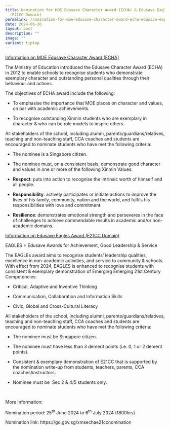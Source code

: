 ```yaml
---
title: Nomination for MOE Edusave Character Award (ECHA) & Edusave Eagles Award
  (E21CC Domain)
permalink: /nomination-for-moe-edusave-character-award-echa-edusave-eagles-award-e21cc-domain/
date: 2024-06-26
layout: post
description: ""
image: ""
variant: tiptap
---
```

<p><u>Information on MOE Edusave Character Award (ECHA)</u>
</p>
<p>The Ministry of Education introduced the Edusave Character Award (ECHA)
in 2012 to enable schools to recognise students who demonstrate exemplary
character and outstanding personal qualities through their behaviour and
actions.</p>
<p>The objectives of ECHA award include the following:</p>
<ul data-tight="true" class="tight">
<li>
<p>To emphasise the importance that MOE places on character and values, on
par with academic achievements.</p>
</li>
</ul>
<ul data-tight="true" class="tight">
<li>
<p>To recognise outstanding Xinmin students who are exemplary in character
&amp; who can be role models to inspire others.</p>
</li>
</ul>
<p>All stakeholders of the school, including alumni, parents/guardians/relatives,
teaching and non-teaching staff, CCA coaches and students are encouraged
to nominate students who have met the following criteria:</p>
<ul data-tight="true" class="tight">
<li>
<p>The nominee is a Singapore citizen.</p>
</li>
<li>
<p>The nominee must, on a consistent basis, demonstrate good character and
values in one or more of the following Xinmin Values:</p>
</li>
</ul>
<ul data-tight="true" class="tight">
<li>
<p><strong>Respect</strong>: puts into action to recognise the intrinsic
worth of himself and all people.</p>
</li>
<li>
<p><strong>Responsibility</strong>: actively participates or initiate actions
to improve the lives of his family, community, nation and the world, and
fulfils his responsibilities with love and commitment.</p>
</li>
<li>
<p><strong>Resilience</strong>: demonstrates emotional strength and perseveres
in the face of challenges to achieve commendable results in academic and/or
non-academic domains.</p>
</li>
</ul>
<p><u>Information on Edusave Eagles Award (E21CC Domain)</u>
</p>
<p>EAGLES = Edusave Awards for Achievement, Good Leadership &amp; Service</p>
<p>The EAGLEs award aims to recognise students’ leadership qualities, excellence
in non-academic activities, and service to community &amp; schools. With
effect from 2024, EAGLES is enhanced to recognise students with consistent
&amp; exemplary demonstration of Emerging Emerging 21st Century Competencies:</p>
<ul data-tight="true" class="tight">
<li>
<p>Critical, Adaptive and Inventive Thinking</p>
</li>
<li>
<p>Communication, Collaboration and Information Skills</p>
</li>
<li>
<p>Civic, Global and Cross-Cultural Literacy</p>
</li>
</ul>
<p>All stakeholders of the school, including alumni, parents/guardians/relatives,
teaching and non-teaching staff, CCA coaches and students are encouraged
to nominate students who have met the following criteria:</p>
<ul data-tight="true" class="tight">
<li>
<p>The nominee must be Singapore citizen.</p>
</li>
<li>
<p>The nominee must have less than 3 demerit points (i.e. 0, 1 or 2 demerit
points).</p>
</li>
<li>
<p>Consistent &amp; exemplary demonstration of E21CC that is supported by
the nomination write-up from students, teachers, parents, CCA coaches/instructors.</p>
</li>
<li>
<p>Nominee must be &nbsp;Sec 2 &amp; 4/5 students only.</p>
</li>
</ul>
<p>&nbsp;</p>
<p>More Information:</p>
<p>Nomination period: 25<sup>th</sup> June 2024 to 6<sup>th</sup> July 2024
(1800hrs)</p>
<p>Nomination link: <a rel="noopener noreferrer nofollow" target="_blank">https://go.gov.sg/xmsechae21ccnomination</a>
</p>